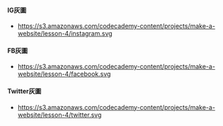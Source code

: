 #### IG灰圖
* https://s3.amazonaws.com/codecademy-content/projects/make-a-website/lesson-4/instagram.svg  

#### FB灰圖
* https://s3.amazonaws.com/codecademy-content/projects/make-a-website/lesson-4/facebook.svg  

#### Twitter灰圖
* https://s3.amazonaws.com/codecademy-content/projects/make-a-website/lesson-4/twitter.svg  